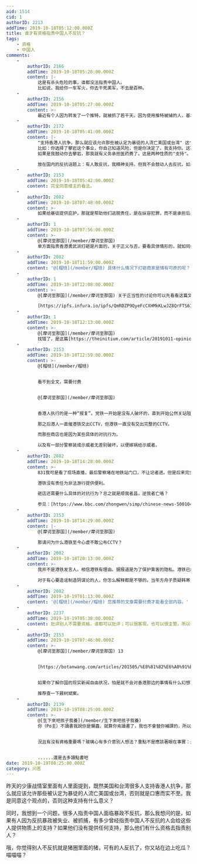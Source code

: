 ```yaml
---
aid: 1514
cid: 1
authorID: 2213
addTime: 2019-10-18T05:12:00.000Z
title: 谁才有资格指责中国人不反抗？
tags:
    - 资格
    - 中国人
comments:
    -
        authorID: 2166
        addTime: 2019-10-18T05:20:00.000Z
        content: |-
            这是有杀头危险的事，谁都没法指责中国人。  
            比如说，我给你一车军火，你去干死美军，不去是孬种。
    -
        authorID: 2156
        addTime: 2019-10-18T05:27:00.000Z
        content: >-
            最近有个人因为转发了一个推特，就被抓了若干天。因为使用推特被捕的人，基本都上了黑名单。以后生活各种事情都麻烦。这个代价太大了。政府要的就是这个效果和威慑力。那么多新出来的社交媒体平台都被干死，也是因为政府只准人去他们允许的地方发内容，受到时刻监控。我很多同学以前朋友圈都发些自己的想法的，现在都不敢发了，全是发正能量和组织要求的内容。他们都成了笼子里的鸟儿。有财富却无法消费。
    -
        authorID: 2172
        addTime: 2019-10-18T05:41:00.000Z
        content: |-
            "支持香港人抗争，那么就应该允许那些被认定为暴徒的人流亡美国或台湾" 这个我觉得逻辑不对。  
            比如：你选择了攀岩这个事业，你自己知道风险，但是你决定了，我支持你。这不代表你如果出了意外，我有义务出医药费。  
            如果是我鼓动你去攀岩，那我就有义务承担医药费了。这是两种性质的"支持"。

            放在国内的反抗话题上：有人敢反抗，我精神支持。但我不会鼓动人去反抗，如果是我鼓动的，那我就有义务帮他们承担后果。
    -
        authorID: 2153
        addTime: 2019-10-18T05:42:00.000Z
        content: 完全同意楼主的看法。
    -
        authorID: 2082
        addTime: 2019-10-18T07:48:00.000Z
        content: >-
            如果给暴徒提供庇护，那就是帮助他们逃脱责任，是在纵容犯罪，而不是承担后果。真正要承担后果，麻烦香港美国台湾部分人，最好也帮忙赔偿被砸的港铁站、商铺的损失。
    -
        authorID: 1
        addTime: 2019-10-18T07:56:00.000Z
        content: >-
            @[摩诃至那国](/member/摩诃至那国)
            单方面指责香港勇武派打砸是片面的，关于正义与否，要看具体情形的，就如同梭罗的公民的不服从，党政府本身缺乏正当性的时候，个人的某些行动，也会有正当性基础。当然这只是法理上，具体到打砸某个商家，要看具体情形。
    -
        authorID: 2082
        addTime: 2019-10-18T11:59:00.000Z
        content: '@[榴梿](/member/榴梿) 具体什么情况下打砸商家是情有可原的呢？'
    -
        authorID: 1
        addTime: 2019-10-18T12:08:00.000Z
        content: >-
            @[摩诃至那国](/member/摩诃至那国) 关于正当性的讨论你可以先看看这篇文章  

            [https://ipfs.infura.io/ipfs/QmRDZP9QyeFcCXHMkKLwJZ8QrFTS67B3ES8NTqEymVDz2X](https://ipfs.infura.io/ipfs/QmRDZP9QyeFcCXHMkKLwJZ8QrFTS67B3ES8NTqEymVDz2X)
    -
        authorID: 1
        addTime: 2019-10-18T12:13:00.000Z
        content: >-
            @[摩诃至那国](/member/摩诃至那国)
            找错了，是这篇[https://theinitium.com/article/20191011-opinion-hk-movement-reflection/](https://theinitium.com/article/20191011-opinion-hk-movement-reflection/)
    -
        authorID: 2153
        addTime: 2019-10-18T12:59:00.000Z
        content: >-
            @[榴梿](/member/榴梿)


            看不到全文，需要付费


            @[摩诃至那国](/member/摩诃至那国)


            香港人执行的是一种“报复”。党铁一开始是没有人破坏的，直到开始公然关站阻止游行已经引起不满了。但真正引爆舆论的是831太子站事件（具体你可以自行google）  

            那之后港人一直催港铁交出CCTV，但港铁一直没有交出完整的CCTV。  

            而那些商店也是因为某些具体的对抗行为。  

            以及有一部分警察装成示威者无差别破坏，以便嫁祸给示威者。
    -
        authorID: 2082
        addTime: 2019-10-18T14:28:00.000Z
        content: >-
            831我可是看了现场直播，最后警察堵在地铁站门口，不让记者进。但是后来完全是虚假消息在驱动，什么831打死人，口号喊一千次就变成真相了？打死了谁呢？  

            港铁没有责任为非法游行提供便利。  

            砸店还需要什么具体的对抗行为？总之就是顺我者昌，逆我者亡咯？  

            参见：[https://www.bbc.com/zhongwen/simp/chinese-news-50010488](https://www.bbc.com/zhongwen/simp/chinese-news-50010488)
    -
        authorID: 2153
        addTime: 2019-10-18T14:29:00.000Z
        content: |-
            @[摩诃至那国](/member/摩诃至那国)

            那请问为什么港铁至今心虚不敢公布CCTV？
    -
        authorID: 2082
        addTime: 2019-10-18T20:13:00.000Z
        content: >-
            我并不是港铁发言人。相信港铁有理由。据报道是为了保护乘客的隐私。港铁已经公布了很多片段。然而没有用。  

            对于有心要造谣制造阴谋论的人，你怎么解释都是不够的。当年方舟子质疑韩寒，媒体不断地采访韩寒的同学、老师来为韩寒作证，最后连手稿都公布了，也没有用。阴谋论本身就是一种无限质疑而不需要任何证明，反过来却要求对方无限度提供证据的无理要求。
    -
        authorID: 2082
        addTime: 2019-10-19T01:13:00.000Z
        content: '@[榴梿](/member/榴梿) 您推荐的文章需要付费才能看全部内容。'
    -
        authorID: 2237
        addTime: 2019-10-19T05:38:00.000Z
        content: 批评别人不需要资格，谁都可以批评；可以很客观，也可以很主管，所以也不需要理由。
    -
        authorID: 2153
        addTime: 2019-10-19T07:46:00.000Z
        content: >-
            @[摩诃至那国](/member/摩诃至那国) 13


            [https://botanwang.com/articles/201505/%E8%81%82%E6%A0%91%E6%96%8C%E6%A1%88%E7%BB%9D%E4%B8%8D%E6%98%AF%E4%BB%85%E4%BB%85%E6%98%AF%E9%94%99%E5%88%A4.html](https://botanwang.com/articles/201505/%E8%81%82%E6%A0%91%E6%96%8C%E6%A1%88%E7%BB%9D%E4%B8%8D%E6%98%AF%E4%BB%85%E4%BB%85%E6%98%AF%E9%94%99%E5%88%A4.html)


            如果你了解你国的现实新闻自由状况，怕是就不会对香港那边的事情有什么幻想了。  

            推荐查一下聂树斌案。
    -
        authorID: 2139
        addTime: 2019-10-19T08:25:00.000Z
        content: >-
            @[生下來吧孩子我養](/member/生下來吧孩子我養)
            你（Po主）不讀書我說你是懶蟲，就算你肯讀書了，我也不會替你補課的，所以我就沒資格說你是懶蟲？？


            況且有沒有資格重要嗎？玻璃心有多介意別人想法？重點不是應該著眼在事實：是否豬圈裡面的豬，為何別人會有這種看法？？


            ......還是去多讀點書吧
date: 2019-10-19T08:25:00.000Z
category: 问答
---
```


昨天的少康战情室里面有人里面提到，既然美国和台湾很多人支持香港人抗争，那么就应该允许那些被认定为暴徒的人流亡美国或台湾，否则就是口惠而实不至。我是同意这个观点的，否则这种支持有什么意义？

同时，我想到一个问题，很多人指责中国人面临暴政不反抗，那么我想问的是，如果有人因为反抗暴政被失业、被抓捕，有多少曾经指责中国人不反抗的人会给这些人提供物质上的支持？如果他们没有提供任何支持，那么他们有什么资格去指责别人？

哦，你觉得别人不反抗就是猪圈里面的猪，可有的人反抗了，你又站在边上吃瓜？喵喵喵？
